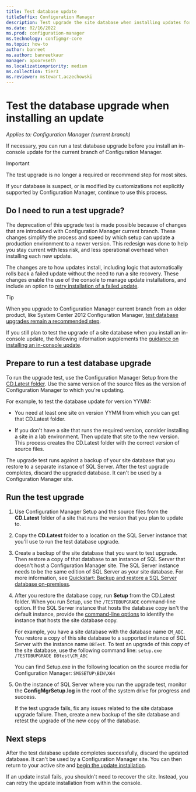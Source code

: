 ```yaml
---
title: Test database update
titleSuffix: Configuration Manager
description: Test upgrade the site database when installing updates for Configuration Manager.
ms.date: 02/16/2022
ms.prod: configuration-manager
ms.technology: configmgr-core
ms.topic: how-to
author: banreet
ms.author: banreetkaur
manager: apoorvseth
ms.localizationpriority: medium
ms.collection: tier3
ms.reviewer: mstewart,aczechowski
---
```


# Test the database upgrade when installing an update

*Applies to: Configuration Manager (current branch)*

If necessary, you can run a test database upgrade before you install an in-console update for the current branch of Configuration Manager.

> [!IMPORTANT]
> The test upgrade is no longer a required or recommend step for most sites.
>
> If your database is suspect, or is modified by customizations not explicitly supported by Configuration Manager, continue to use this process.

## Do I need to run a test upgrade?

The deprecation of this upgrade test is made possible because of changes that are introduced with Configuration Manager current branch. These changes simplify the process and speed by which setup can update a production environment to a newer version. This redesign was done to help you stay current with less risk, and less operational overhead when installing each new update.

The changes are to how updates install, including logic that automatically rolls back a failed update without the need to run a site recovery. These changes enable the use of the console to manage update installations, and include an option to [retry installation of a failed update](post-in-console-updates.md#retry-installation-of-a-failed-update).

> [!TIP]
> When you upgrade to Configuration Manager current branch from an older product, like System Center 2012 Configuration Manager, [test database upgrades remain a recommended step](../deploy/install/upgrade-to-configuration-manager.md#test-the-site-database-upgrade).

If you still plan to test the upgrade of a site database when you install an in-console update, the following information supplements the [guidance on installing an in-console update](install-in-console-updates.md).

## Prepare to run a test database upgrade

To run the upgrade test, use the Configuration Manager Setup from the [CD.Latest folder](the-cd.latest-folder.md). Use the same version of the source files as the version of Configuration Manager to which you're updating.

For example, to test the database update for version YYMM:

- You need at least one site on version YYMM from which you can get that CD.Latest folder.

- If you don't have a site that runs the required version, consider installing a site in a lab environment. Then update that site to the new version. This process creates the CD.Latest folder with the correct version of source files.

The upgrade test runs against a backup of your site database that you restore to a separate instance of SQL Server. After the test upgrade completes, discard the upgraded database. It can't be used by a Configuration Manager site.

## Run the test upgrade

1. Use Configuration Manager Setup and the source files from the **CD.Latest** folder of a site that runs the version that you plan to update to.

1. Copy the **CD.Latest** folder to a location on the SQL Server instance that you'll use to run the test database upgrade.

1. Create a backup of the site database that you want to test upgrade. Then restore a copy of that database to an instance of SQL Server that doesn't host a Configuration Manager site. The SQL Server instance needs to be the same edition of SQL Server as your site database. For more information, see [Quickstart: Backup and restore a SQL Server database on-premises](/sql/relational-databases/backup-restore/quickstart-backup-restore-database).

1. After you restore the database copy, run **Setup** from the CD.Latest folder. When you run Setup, use the `/TESTDBUPGRADE` command-line option. If the SQL Server instance that hosts the database copy isn't the default instance, provide the [command-line options](../deploy/install/command-line-options-for-setup.md#testdbupgrade) to identify the instance that hosts the site database copy.

    For example, you have a site database with the database name `CM_ABC`. You restore a copy of this site database to a supported instance of SQL Server with the instance name `DBTest`. To test an upgrade of this copy of the site database, use the following command line: `setup.exe /TESTDBUPGRADE DBtest\CM_ABC`

    You can find Setup.exe in the following location on the source media for Configuration Manager: `SMSSETUP\BIN\X64`

1. On the instance of SQL Server where you run the upgrade test, monitor the **ConfigMgrSetup.log** in the root of the system drive for progress and success.

    If the test upgrade fails, fix any issues related to the site database upgrade failure. Then, create a new backup of the site database and retest the upgrade of the new copy of the database.

## Next steps

After the test database update completes successfully, discard the updated database. It can't be used by a Configuration Manager site. You can then return to your active site and [begin the update installation](install-in-console-updates.md).

If an update install fails, you shouldn't need to recover the site. Instead, you can retry the update installation from within the console.
